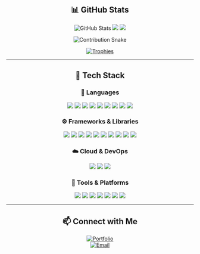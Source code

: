 <div align="center">

## 📊 GitHub Stats

![GitHub Stats](https://github-readme-stats.vercel.app/api?username=d-jason32&show_icons=true&theme=tokyonight&hide_title=true&hide_border=true)
<img src="https://github-readme-streak-stats.herokuapp.com/?user=d-jason32&theme=tokyonight&hide_border=true" />
<img src="https://github-readme-stats.vercel.app/api/top-langs/?username=d-jason32&layout=donut&theme=tokyonight&hide_border=true" />

![Contribution Snake](https://raw.githubusercontent.com/d-jason32/d-jason32/output/github-contribution-grid-snake.svg)

[![Trophies](https://github-profile-trophy.vercel.app/?username=d-jason32&theme=tokyonight&no-frame=true&row=1&column=6)](https://github.com/ryo-ma/github-profile-trophy)

---

## 🔧 Tech Stack

### 🧠 Languages  
<img src="https://img.shields.io/badge/-Java-000?&logo=Java&logoColor=007396" />
<img src="https://img.shields.io/badge/-TypeScript-000?&logo=typescript&logoColor=3178C6" />
<img src="https://img.shields.io/badge/-JavaScript-000?&logo=javascript&logoColor=F7DF1E" />
<img src="https://img.shields.io/badge/-Python-000?&logo=python&logoColor=3776AB" />
<img src="https://img.shields.io/badge/-C-000?&logo=c&logoColor=A8B9CC" />
<img src="https://img.shields.io/badge/-C++-000?&logo=c%2B%2B&logoColor=00599C" />
<img src="https://img.shields.io/badge/-HTML5-000?&logo=html5&logoColor=E34F26" />
<img src="https://img.shields.io/badge/-CSS3-000?&logo=css3&logoColor=1572B6" />
<img src="https://img.shields.io/badge/-SQL-000?&logo=mysql&logoColor=4479A1" />

### ⚙️ Frameworks & Libraries  
<img src="https://img.shields.io/badge/-React-000?&logo=react" />
<img src="https://img.shields.io/badge/-Vite-000?&logo=vite" />
<img src="https://img.shields.io/badge/-TailwindCSS-000?&logo=tailwind-css" />
<img src="https://img.shields.io/badge/-Node.js-000?&logo=node.js" />
<img src="https://img.shields.io/badge/-Express.js-000?&logo=express&logoColor=white" />
<img src="https://img.shields.io/badge/-Firebase-000?&logo=firebase" />
<img src="https://img.shields.io/badge/-Socket.io-000?&logo=socket.io" />
<img src="https://img.shields.io/badge/-JavaFX-000?&logo=openjdk&logoColor=white" />
<img src="https://img.shields.io/badge/-Next.js-000?&logo=next.js" />
<img src="https://img.shields.io/badge/-Framer%20Motion-000?&logo=framer&logoColor=white" />

### ☁️ Cloud & DevOps  
<img src="https://img.shields.io/badge/-Microsoft%20Azure-000?&logo=microsoft-azure&logoColor=0078D4" />
<img src="https://img.shields.io/badge/-Vercel-000?&logo=vercel&logoColor=white" />
<img src="https://img.shields.io/badge/-Netlify-000?&logo=netlify&logoColor=00C7B7" />

### 🔧 Tools & Platforms  
<img src="https://img.shields.io/badge/-Git-000?&logo=git" />
<img src="https://img.shields.io/badge/-GitHub-000?&logo=github" />
<img src="https://img.shields.io/badge/-VS%20Code-000?&logo=visual-studio-code" />
<img src="https://img.shields.io/badge/-Postman-000?&logo=postman" />
<img src="https://img.shields.io/badge/-Figma-000?&logo=figma" />
<img src="https://img.shields.io/badge/-Linux-000?&logo=linux" />
<img src="https://img.shields.io/badge/-DevTools-000?&logo=google-chrome" />

---

## 📫 Connect with Me

[![Portfolio](https://img.shields.io/badge/-Portfolio-000?style=flat&logo=google-chrome&logoColor=white)](https://yourportfolio.com)  
[![Email](https://img.shields.io/badge/-Email-000?style=flat&logo=gmail&logoColor=white)](mailto:devaj5@farmingdale.edu)

</div>
